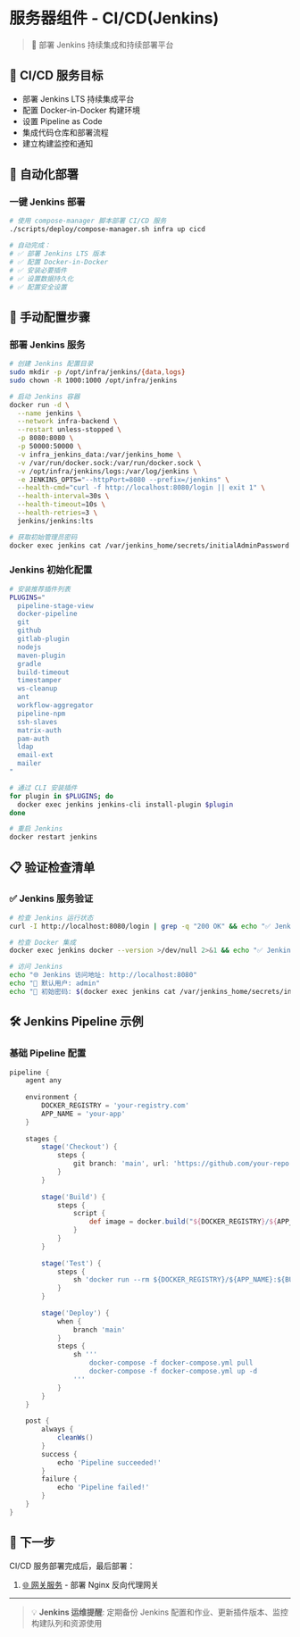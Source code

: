 # 服务器组件 - CI/CD(Jenkins)

> 🔧 部署 Jenkins 持续集成和持续部署平台

## 🎯 CI/CD 服务目标

- 部署 Jenkins LTS 持续集成平台
- 配置 Docker-in-Docker 构建环境
- 设置 Pipeline as Code
- 集成代码仓库和部署流程
- 建立构建监控和通知

## 🚀 自动化部署

### 一键 Jenkins 部署

```bash
# 使用 compose-manager 脚本部署 CI/CD 服务
./scripts/deploy/compose-manager.sh infra up cicd

# 自动完成：
# ✅ 部署 Jenkins LTS 版本
# ✅ 配置 Docker-in-Docker
# ✅ 安装必要插件
# ✅ 设置数据持久化
# ✅ 配置安全设置
```

## 🔧 手动配置步骤

### 部署 Jenkins 服务

```bash
# 创建 Jenkins 配置目录
sudo mkdir -p /opt/infra/jenkins/{data,logs}
sudo chown -R 1000:1000 /opt/infra/jenkins

# 启动 Jenkins 容器
docker run -d \
  --name jenkins \
  --network infra-backend \
  --restart unless-stopped \
  -p 8080:8080 \
  -p 50000:50000 \
  -v infra_jenkins_data:/var/jenkins_home \
  -v /var/run/docker.sock:/var/run/docker.sock \
  -v /opt/infra/jenkins/logs:/var/log/jenkins \
  -e JENKINS_OPTS="--httpPort=8080 --prefix=/jenkins" \
  --health-cmd="curl -f http://localhost:8080/login || exit 1" \
  --health-interval=30s \
  --health-timeout=10s \
  --health-retries=3 \
  jenkins/jenkins:lts

# 获取初始管理员密码
docker exec jenkins cat /var/jenkins_home/secrets/initialAdminPassword
```

### Jenkins 初始化配置

```bash
# 安装推荐插件列表
PLUGINS="
  pipeline-stage-view
  docker-pipeline
  git
  github
  gitlab-plugin
  nodejs
  maven-plugin
  gradle
  build-timeout
  timestamper
  ws-cleanup
  ant
  workflow-aggregator
  pipeline-npm
  ssh-slaves
  matrix-auth
  pam-auth
  ldap
  email-ext
  mailer
"

# 通过 CLI 安装插件
for plugin in $PLUGINS; do
  docker exec jenkins jenkins-cli install-plugin $plugin
done

# 重启 Jenkins
docker restart jenkins
```

## 📋 验证检查清单

### ✅ Jenkins 服务验证

```bash
# 检查 Jenkins 运行状态
curl -I http://localhost:8080/login | grep -q "200 OK" && echo "✅ Jenkins Web界面正常" || echo "❌ Jenkins Web界面异常"

# 检查 Docker 集成
docker exec jenkins docker --version >/dev/null 2>&1 && echo "✅ Jenkins Docker集成正常" || echo "❌ Jenkins Docker集成失败"

# 访问 Jenkins
echo "🌐 Jenkins 访问地址: http://localhost:8080"
echo "👤 默认用户: admin"
echo "🔑 初始密码: $(docker exec jenkins cat /var/jenkins_home/secrets/initialAdminPassword 2>/dev/null || echo '请查看容器日志')"
```

## 🛠️ Jenkins Pipeline 示例

### 基础 Pipeline 配置

```groovy
pipeline {
    agent any
    
    environment {
        DOCKER_REGISTRY = 'your-registry.com'
        APP_NAME = 'your-app'
    }
    
    stages {
        stage('Checkout') {
            steps {
                git branch: 'main', url: 'https://github.com/your-repo.git'
            }
        }
        
        stage('Build') {
            steps {
                script {
                    def image = docker.build("${DOCKER_REGISTRY}/${APP_NAME}:${BUILD_NUMBER}")
                }
            }
        }
        
        stage('Test') {
            steps {
                sh 'docker run --rm ${DOCKER_REGISTRY}/${APP_NAME}:${BUILD_NUMBER} npm test'
            }
        }
        
        stage('Deploy') {
            when {
                branch 'main'
            }
            steps {
                sh '''
                    docker-compose -f docker-compose.yml pull
                    docker-compose -f docker-compose.yml up -d
                '''
            }
        }
    }
    
    post {
        always {
            cleanWs()
        }
        success {
            echo 'Pipeline succeeded!'
        }
        failure {
            echo 'Pipeline failed!'
        }
    }
}
```

## 🔄 下一步

CI/CD 服务部署完成后，最后部署：

1. [🌐 网关服务](服务器组件--网关(Nginx).md) - 部署 Nginx 反向代理网关

---

> 💡 **Jenkins 运维提醒**: 定期备份 Jenkins 配置和作业、更新插件版本、监控构建队列和资源使用